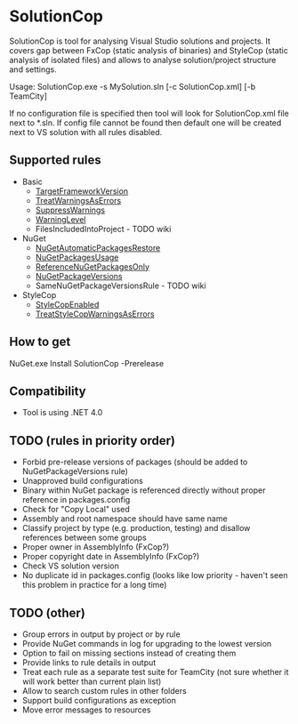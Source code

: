 # SolutionCop

SolutionCop is tool for analysing Visual Studio solutions and projects. It covers gap between FxCop (static analysis of binaries) and StyleCop (static analysis of isolated files) and allows to analyse solution/project structure and settings.

Usage: SolutionCop.exe -s MySolution.sln [-c SolutionCop.xml] [-b TeamCity]

If no configuration file is specified then tool will look for SolutionCop.xml file next to *.sln. If config file cannot be found then default one will be created next to VS solution with all rules disabled.

## Supported rules

* Basic
  * [TargetFrameworkVersion](https://github.com/Litee/SolutionCop/wiki/TargetFrameworkVersion)
  * [TreatWarningsAsErrors](https://github.com/Litee/SolutionCop/wiki/TreatWarningsAsErrors)
  * [SuppressWarnings](https://github.com/Litee/SolutionCop/wiki/SuppressWarnings)
  * [WarningLevel](https://github.com/Litee/SolutionCop/wiki/WarningLevel)
  * FilesIncludedIntoProject - TODO wiki
* NuGet
  * [NuGetAutomaticPackagesRestore](https://github.com/Litee/SolutionCop/wiki/NuGetAutomaticPackagesRestore)
  * [NuGetPackagesUsage](https://github.com/Litee/SolutionCop/wiki/NuGetPackagesUsage)
  * [ReferenceNuGetPackagesOnly](https://github.com/Litee/SolutionCop/wiki/ReferenceNuGetPackagesOnly)
  * [NuGetPackageVersions](https://github.com/Litee/SolutionCop/wiki/NuGetPackageVersions)
  * SameNuGetPackageVersionsRule - TODO wiki
* StyleCop
  * [StyleCopEnabled](https://github.com/Litee/SolutionCop/wiki/StyleCopEnabled)
  * [TreatStyleCopWarningsAsErrors](https://github.com/Litee/SolutionCop/wiki/TreatStyleCopWarningsAsErrors)

## How to get

NuGet.exe Install SolutionCop -Prerelease

## Compatibility

* Tool is using .NET 4.0

## TODO (rules in priority order)
* Forbid pre-release versions of packages (should be added to NuGetPackageVersions rule)
* Unapproved build configurations
* Binary within NuGet package is referenced directly without proper reference in packages.config
* Check for "Copy Local" used
* Assembly and root namespace should have same name
* Classify project by type (e.g. production, testing) and disallow references between some groups
* Proper owner in AssemblyInfo (FxCop?)
* Proper copyright date in AssemblyInfo (FxCop?)
* Check VS solution version
* No duplicate id in packages.config (looks like low priority - haven't seen this problem in practice for a long time)

## TODO (other)
* Group errors in output by project or by rule
* Provide NuGet commands in log for upgrading to the lowest version
* Option to fail on missing sections instead of creating them
* Provide links to rule details in output
* Treat each rule as a separate test suite for TeamCity (not sure whether it will work better than current plain list)
* Allow to search custom rules in other folders
* Support build configurations as exception
* Move error messages to resources